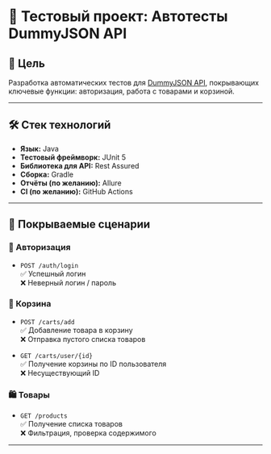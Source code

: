 # 🧪 Тестовый проект: Автотесты DummyJSON API

## 📌 Цель

Разработка автоматических тестов для [DummyJSON API](https://dummyjson.com), покрывающих ключевые функции: авторизация, работа с товарами и корзиной.

---

## 🛠️ Стек технологий

- **Язык:** Java
- **Тестовый фреймворк:** JUnit 5
- **Библиотека для API:** Rest Assured
- **Сборка:** Gradle
- **Отчёты (по желанию):** Allure
- **CI (по желанию):** GitHub Actions

---

## 🔧 Покрываемые сценарии

### 🔐 Авторизация
- `POST /auth/login`  
  ✅ Успешный логин  
  ❌ Неверный логин / пароль

### 🛒 Корзина
- `POST /carts/add`  
  ✅ Добавление товара в корзину  
  ❌ Отправка пустого списка товаров

- `GET /carts/user/{id}`  
  ✅ Получение корзины по ID пользователя  
  ❌ Несуществующий ID

### 🛍️ Товары
- `GET /products`  
  ✅ Получение списка товаров  
  ❌ Фильтрация, проверка содержимого

---

